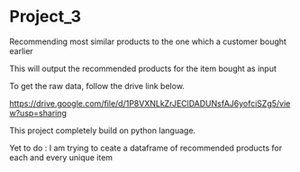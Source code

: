# Project_3
Recommending most similar products to the one which a customer bought earlier

This will output the recommended products for the item bought as input

To get the raw data, follow the drive link below.

https://drive.google.com/file/d/1P8VXNLkZrJEClDADUNsfAJ6yofciSZg5/view?usp=sharing

This project completely build on python language.

Yet to do : I am trying to ceate a dataframe of recommended products for each and every unique item
